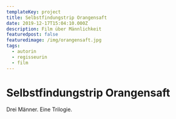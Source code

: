 ```yaml
---
templateKey: project
title: Selbstfindungstrip Orangensaft
date: 2019-12-17T15:04:10.000Z
description: Film über Männlichkeit
featuredpost: false
featuredimage: /img/orangensaft.jpg
tags:
  - autorin
  - regisseurin
  - film
---
```

# Selbstfindungstrip Orangensaft

Drei Männer. Eine Trilogie.